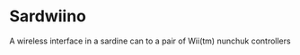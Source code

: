 Sardwiino
=========

A wireless interface in a sardine can to a pair of Wii(tm) nunchuk controllers
